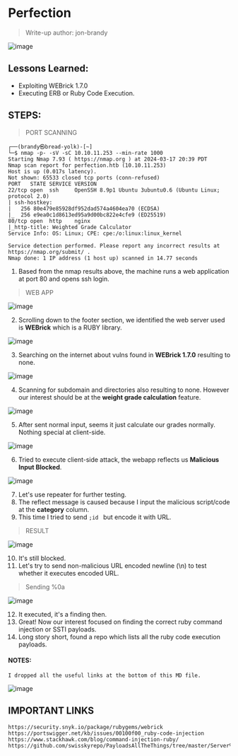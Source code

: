 # Perfection
> Write-up author: jon-brandy

![image](https://github.com/jon-brandy/hackthebox/assets/70703371/a25ccf1b-8041-48e5-9d09-020a945528ef)


## Lessons Learned:
- Exploiting WEBrick 1.7.0
- Executing ERB or Ruby Code Execution.

## STEPS:
> PORT SCANNING

```
┌──(brandy㉿bread-yolk)-[~]
└─$ nmap -p- -sV -sC 10.10.11.253 --min-rate 1000                                           
Starting Nmap 7.93 ( https://nmap.org ) at 2024-03-17 20:39 PDT
Nmap scan report for perfection.htb (10.10.11.253)
Host is up (0.017s latency).
Not shown: 65533 closed tcp ports (conn-refused)
PORT   STATE SERVICE VERSION
22/tcp open  ssh     OpenSSH 8.9p1 Ubuntu 3ubuntu0.6 (Ubuntu Linux; protocol 2.0)
| ssh-hostkey: 
|   256 80e479e85928df952dad574a4604ea70 (ECDSA)
|_  256 e9ea0c1d8613ed95a9d00bc822e4cfe9 (ED25519)
80/tcp open  http    nginx
|_http-title: Weighted Grade Calculator
Service Info: OS: Linux; CPE: cpe:/o:linux:linux_kernel

Service detection performed. Please report any incorrect results at https://nmap.org/submit/ .
Nmap done: 1 IP address (1 host up) scanned in 14.77 seconds
```

1. Based from the nmap results above, the machine runs a web application at port 80 and opens ssh login.

> WEB APP

![image](https://github.com/jon-brandy/hackthebox/assets/70703371/aa0e65bb-d7f4-4cef-ac2a-6f97fb41f177)


2. Scrolling down to the footer section, we identified the web server used is **WEBrick** which is a RUBY library.

![image](https://github.com/jon-brandy/hackthebox/assets/70703371/deb7b11b-a64a-47b2-a6b1-44b2819fb424)


3. Searching on the internet about vulns found in **WEBrick 1.7.0** resulting to none.

![image](https://github.com/jon-brandy/hackthebox/assets/70703371/29519086-e07e-46de-aae0-af2cfb55c438)


4. Scanning for subdomain and directories also resulting to none. However our interest should be at the **weight grade calculation** feature.

![image](https://github.com/jon-brandy/hackthebox/assets/70703371/5e3e3123-8c34-4a6d-995e-0ecffda31a1c)


5. After sent normal input, seems it just calculate our grades normally. Nothing special at client-side.

![image](https://github.com/jon-brandy/hackthebox/assets/70703371/2f3a453e-a418-47a1-90b7-9cff9ec31e83)


6. Tried to execute client-side attack, the webapp reflects us **Malicious Input Blocked**.

![image](https://github.com/jon-brandy/hackthebox/assets/70703371/26e43bd2-e5a9-4a3a-8cf6-8e90ffccc596)


7. Let's use repeater for further testing.
8. The reflect message is caused because I input the malicious script/code at the **category** column.
9. This time I tried to send `;id ` but encode it with URL.

> RESULT

![image](https://github.com/jon-brandy/hackthebox/assets/70703371/48782621-d8df-40c9-bce7-ecac7e8ee39c)


10. It's still blocked.
11. Let's try to send non-malicious URL encoded newline (\n) to test whether it executes encoded URL.

> Sending %0a

![image](https://github.com/jon-brandy/hackthebox/assets/70703371/a26e2d7d-7293-4982-866c-2a7258db9e99)


12. It executed, it's a finding then.
13. Great! Now our interest focused on finding the correct ruby command injection or SSTI payloads.
14. Long story short, found a repo which lists all the ruby code execution payloads.

#### NOTES:

```
I dropped all the useful links at the bottom of this MD file.
```

![image](https://github.com/jon-brandy/hackthebox/assets/70703371/48adb320-33a2-449f-8675-753f5c0ee33c)

 


## IMPORTANT LINKS

```
https://security.snyk.io/package/rubygems/webrick
https://portswigger.net/kb/issues/00100f00_ruby-code-injection
https://www.stackhawk.com/blog/command-injection-ruby/
https://github.com/swisskyrepo/PayloadsAllTheThings/tree/master/Server%20Side%20Template%20Injection#ruby
```
